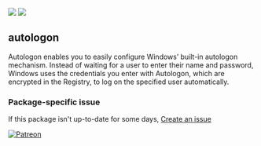 [![](https://img.shields.io/chocolatey/v/autologon?color=green&label=autologon)](https://chocolatey.org/packages/autologon) [![](https://img.shields.io/chocolatey/dt/autologon)](https://chocolatey.org/packages/autologon)

## autologon
Autologon enables you to easily configure Windows’ built-in autologon mechanism. Instead of waiting for
a user to enter their name and password, Windows uses the credentials you enter with Autologon, which
are encrypted in the Registry, to log on the specified user automatically.

### Package-specific issue
If this package isn't up-to-date for some days, [Create an issue](https://github.com/tunisiano187/Chocolatey-packages/issues/new/choose)

[![Patreon](https://cdn.jsdelivr.net/gh/tunisiano187/Chocolatey-packages@d15c4e19c709e7148588d4523ffc6dd3cd3c7e5e/icons/patreon.png)](https://www.patreon.com/bePatron?u=39585820)